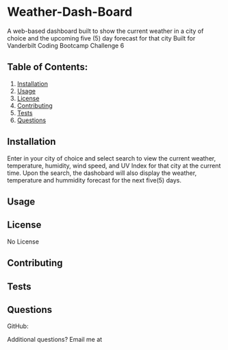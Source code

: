 # Weather-Dash-Board


A web-based dashboard built to show the current weather in a city of choice and the upcoming five (5) day forecast for that city Built for Vanderbilt Coding Bootcamp Challenge 6


     
## Table of Contents:
1. [Installation](#installation)
2. [Usage](#usage)
3. [License](#license)
4. [Contributing](#contributing)
5. [Tests](#tests)
6. [Questions](#questions)

## Installation
Enter in your city of choice and select search to view the current weather, temperature, humidity, wind speed, and UV Index for that city at the current time. Upon the search, the dashobard will also display the weather, temperature and hummidity forecast for the next five(5) days.

## Usage


## License
No License

## Contributing


## Tests


## Questions
GitHub: [](https://github.com/)

Additional questions? Email me at 
   
